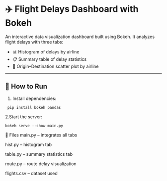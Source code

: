 # ✈️ Flight Delays Dashboard with Bokeh

An interactive data visualization dashboard built using Bokeh. It analyzes flight delays with three tabs:

- 📊 Histogram of delays by airline  
- 📋 Summary table of delay statistics  
- 🧭 Origin–Destination scatter plot by airline  

---

## 📌 How to Run

1. Install dependencies:
  ```
   pip install bokeh pandas
   ```
2.Start the server:
```
bokeh serve --show main.py
```

📁 Files
main.py – integrates all tabs

hist.py – histogram tab

table.py – summary statistics tab

route.py – route delay visualization

flights.csv – dataset used
